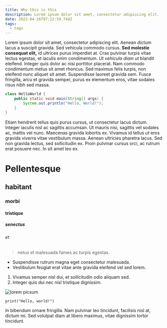 ```yaml
---
title: Why this is this
description: Lorem ipsum dolor sit amet, consectetur adipiscing elit.
date: 2022-04-26T07:22:59.744Z
tags:
  - tags
---
```

Lorem ipsum dolor sit amet, consectetur adipiscing elit. Aenean dictum lacus a suscipit gravida. Sed vehicula commodo cursus. **Sed molestie consequat elit,** id ultrices purus imperdiet at. Cras pulvinar turpis vitae lectus egestas, et iaculis enim condimentum. *Ut vehicula diam ut* blandit eleifend. Integer quis dolor ac nisi porttitor placerat. Nam commodo condimentum metus sit amet rhoncus. Sed maximus felis turpis, non eleifend nunc aliquet sit amet. Suspendisse laoreet gravida sem. Fusce fringilla, arcu et gravida semper, purus ex elementum eros, vitae sodales risus nibh sed massa.

```java
class HelloWorld {
    public static void main(String[] args) {
        System.out.println("Hello, World!"); 
    }
}
```

 

Etiam hendrerit tellus quis purus cursus, ut consectetur lacus dictum. Integer iaculis nisl ac sagittis accumsan. Ut mauris nisi, sagittis vel sodales ac, mattis vel nunc. Maecenas gravida lobortis ex. Vivamus id tellus ut eros gravida viverra vitae vestibulum massa. Aenean ultricies pharetra lacus. Sed non gravida lectus, sed sollicitudin ex. Proin pulvinar cursus orci, ac rutrum erat posuere nec. In sit amet leo ex. 



# Pellentesque 

## habitant 

### morbi 

#### tristique

##### senectus

###### et

> netus et malesuada fames ac turpis egestas. 

* Suspendisse rutrum magna eget consectetur malesuada.
* Vestibulum feugiat erat vitae ante gravida eleifend vel sed lorem.

1. Vivamus semper nisl dui, et sollicitudin odio aliquam sed.
2. Integer quis dui nec nisl tristique dignissim.

![lorem picsum](https://picsum.photos/200/300 "Lorem Picsum")



`print("Hello, world!")`

In bibendum ornare fringilla. Nam pulvinar leo tincidunt, facilisis nisl at, dictum mi. Sed volutpat diam at libero maximus, vitae dignissim tortor tincidunt.